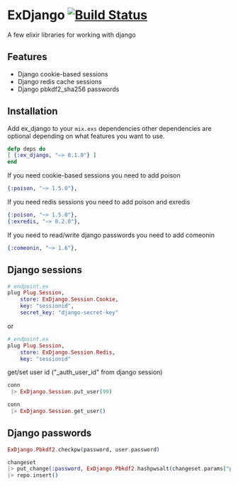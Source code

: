 # ExDjango [![Build Status](https://travis-ci.org/nicksanders/exdjango.svg?branch=master)](https://travis-ci.org/nicksanders/exdjango)

A few elixir libraries for working with django

## Features

* Django cookie-based sessions
* Django redis cache sessions
* Django pbkdf2_sha256 passwords

## Installation

Add ex_django to your `mix.exs` dependencies other dependencies are optional depending on what features you want to use.

```elixir
defp deps do
[ {:ex_django, "~> 0.1.0"} ]
end
```

If you need cookie-based sessions you need to add poison

```elixir
{:poison, "~> 1.5.0"},
```

If you need redis sessions you need to add poison and exredis

```elixir
{:poison, "~> 1.5.0"},
{:exredis, "~> 0.2.0"},
```

If you need to read/write django passwords you need to add comeonin

```elixir
{:comeonin, "~> 1.6"},
```

## Django sessions

```elixir
# endpoint.ex  
plug Plug.Session,
    store: ExDjango.Session.Cookie,
    key: "sessionid",
    secret_key: "django-secret-key"
```

or

```elixir
# endpoint.ex  
plug Plug.Session,
    store: ExDjango.Session.Redis,
    key: "sessionid"
```

get/set user id ("_auth_user_id" from django session)

```elixir
conn
 |> ExDjango.Session.put_user(99)

conn
 |> ExDjango.Session.get_user()   
```


## Django passwords

```elixir
ExDjango.Pbkdf2.checkpw(password, user.password)

changeset
|> put_change(:password, ExDjango.Pbkdf2.hashpwsalt(changeset.params["plaintext_password"]))
|> repo.insert()
```
